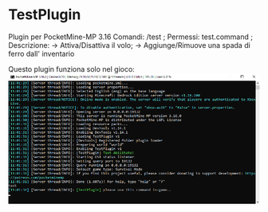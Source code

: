 # TestPlugin
Plugin per PocketMine-MP 3.16
Comandi: /test ;
Permessi: test.command ;
Descrizione:
  -> Attiva/Disattiva il volo;
  -> Aggiunge/Rimuove una spada di ferro dall' inventario

Questo plugin funziona solo nel gioco:
<img src="https://github.com/RobeFre20/TestPlugin/blob/main/terminale.PNG"/>
